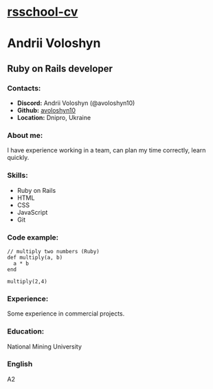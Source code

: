 # [rsschool-cv](https://avoloshyn10.github.io/rsschool-cv/cv)
# Andrii Voloshyn
## Ruby on Rails developer

### Contacts:
* **Discord:** Andrii Voloshyn (@avoloshyn10)
* **Github:** [avoloshyn10](https://github.com/avoloshyn10)
* **Location:** Dnipro, Ukraine

### About me:
I have experience working in a team, can plan my time correctly, learn quickly.

### Skills:
* Ruby on Rails
* HTML
* CSS
* JavaScript
* Git

### Code example:
```
// multiply two numbers (Ruby)
def multiply(a, b)
  a * b
end

multiply(2,4)
```

### Experience:
Some experience in commercial projects.
### Education:
National Mining University
### English
A2
